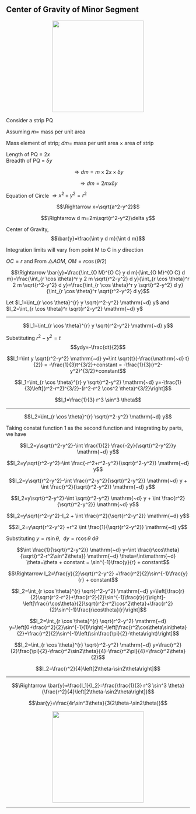 ## Center of Gravity of Minor Segment

<p align="center">
  <img width="250" src="https://user-images.githubusercontent.com/86240528/213643072-f8287386-5448-4017-89d1-cafa9dd66eec.jpg">
  <br />
  
</p>

Consider a strip PQ

Assuming $m =$ mass per unit area

Mass element of strip; $dm =$ mass per unit area $\times$ area of strip

Length of PQ = $2x$ <br>
Breadth of PQ = $δy$

$$\Rightarrow d m=m \times 2 x \times \delta y$$

$$\Rightarrow d m=2mx\delta y$$

Equation of Circle $\Rightarrow x^2+y^2=r^2$

$$\Rightarrow x=\sqrt{a^2-y^2}$$

$$\Rightarrow d m=2m\sqrt{r^2-y^2}\delta y$$

Center of Gravity, 
$$\bar{y}=\frac{\int y d m}{\int d m}$$

Integration limits will vary from point M to C in $y$ direction

$OC = r$ and From $\triangle A O M$, $OM = r\cos (\theta/2)$

$$\Rightarrow \bar{y}=\frac{\int_{O M}^{O C} y d m}{\int_{O M}^{O C} d m}=\frac{\int_{r \cos \theta}^r y 2 m \sqrt{r^2-y^2} d y}{\int_{r \cos \theta}^r 2 m \sqrt{r^2-y^2} d y}=\frac{\int_{r \cos \theta}^r y  \sqrt{r^2-y^2} d y}{\int_{r \cos \theta}^r  \sqrt{r^2-y^2} d y}$$

Let  $I_1=\int_{r \cos \theta}^{r} y \sqrt{r^2-y^2} \mathrm{~d} y$ and  $I_2=\int_{r \cos \theta}^r  \sqrt{r^2-y^2} \mathrm{~d} y$
___

$$I_1=\int_{r \cos \theta}^{r} y \sqrt{r^2-y^2} \mathrm{~d} y$$

Substituting $r^2-y^2=t$
$$ydy=-\frac{dt}{2}$$

$$I_1=\int y \sqrt{r^2-y^2} \mathrm{~d} y=\int \sqrt{t}(-\frac{\mathrm{~d} t}{2}) = -\frac{1}{3}t^{3/2}+constant = -\frac{1}{3}(r^2-y^2)^{3/2}+constant$$

$$I_1=\int_{r \cos \theta}^{r} y \sqrt{r^2-y^2} \mathrm{~d} y=-\frac{1}{3}\left[(r^2-r^2)^{3/2}-(r^2-r^2 \cos^2 \theta)^{3/2}\right]$$

$$I_1=\frac{1}{3} r^3 \sin^3 \theta$$
___


$$I_2=\int_{r \cos \theta}^{r}  \sqrt{r^2-y^2} \mathrm{~d} y$$

Taking constat function 1 as the second function and integrating by parts, we have

$$I_2=y\sqrt{r^2-y^2}-\int \frac{1}{2} \frac{-2y}{\sqrt{r^2-y^2}}y \mathrm{~d} y$$

$$I_2=y\sqrt{r^2-y^2}-\int  \frac{-r^2+r^2-y^2}{\sqrt{r^2-y^2}} \mathrm{~d} y$$

$$I_2=y\sqrt{r^2-y^2}-\int  \frac{r^2-y^2}{\sqrt{r^2-y^2}} \mathrm{~d} y + \int  \frac{r^2}{\sqrt{r^2-y^2}} \mathrm{~d} y$$

$$I_2=y\sqrt{r^2-y^2}-\int  \sqrt{r^2-y^2} \mathrm{~d} y + \int  \frac{r^2}{\sqrt{r^2-y^2}} \mathrm{~d} y$$

$$I_2=y\sqrt{r^2-y^2}-I_2  + \int  \frac{r^2}{\sqrt{r^2-y^2}} \mathrm{~d} y$$

$$2I_2=y\sqrt{r^2-y^2} +r^2 \int  \frac{1}{\sqrt{r^2-y^2}} \mathrm{~d} y$$

Substituting $y=r \sin \theta$,   $\mathrm{~d}y=r\cos\theta \mathrm{~d}\theta$

$$\int  \frac{1}{\sqrt{r^2-y^2}} \mathrm{~d} y=\int \frac{r\cos\theta}{\sqrt{r^2-r^2\sin^2\theta}} \mathrm{~d} \theta=\int\mathrm{~d} \theta=\theta + constant = \sin^{-1}\frac{y}{r} + constant$$

$$\Rightarrow I_2=\frac{y}{2}\sqrt{r^2-y^2} +\frac{r^2}{2}\sin^{-1}\frac{y}{r} + constant$$

$$I_2=\int_{r \cos \theta}^{r}  \sqrt{r^2-y^2} \mathrm{~d} y=\left[\frac{r}{2}\sqrt{r^2-r^2}+\frac{r^2}{2}\sin^{-1}\frac{r}{r}\right]-\left[\frac{r\cos\theta}{2}\sqrt{r^2-r^2\cos^2\theta}+\frac{r^2}{2}\sin^{-1}\frac{r\cos\theta}{r}\right]$$

$$I_2=\int_{r \cos \theta}^{r}  \sqrt{r^2-y^2} \mathrm{~d} y=\left[0+\frac{r^2}{2}\sin^{-1}(1)\right]-\left[\frac{r^2\cos\theta\sin\theta}{2}+\frac{r^2}{2}\sin^{-1}\left(\sin\frac{\pi}{2}-\theta\right)\right]$$

$$I_2=\int_{r \cos \theta}^{r}  \sqrt{r^2-y^2} \mathrm{~d} y=\frac{r^2}{2}\frac{\pi}{2}-\frac{r^2\sin2\theta}{4}-\frac{r^2\pi}{4}+\frac{r^2\theta}{2}$$

$$I_2=\frac{r^2}{4}\left[2\theta-\sin2\theta\right]$$
___

$$\Rightarrow \bar{y}=\frac{I_1}{I_2}=\frac{\frac{1}{3} r^3 \sin^3 \theta}{\frac{r^2}{4}\left[2\theta-\sin2\theta\right]}$$

$$\bar{y}=\frac{4r\sin^3\theta}{3(2\theta-\sin2\theta)}$$

<p align="center">
  <img width="250" src="https://user-images.githubusercontent.com/86240528/213643282-f942c1ec-1dc6-4cb6-a9bc-7eb7c6148ce5.jpg">
  <br />
  
</p>

___

